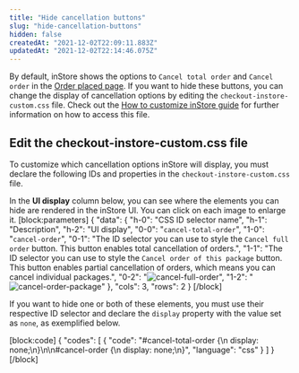 ```yaml
---
title: "Hide cancellation buttons"
slug: "hide-cancellation-buttons"
hidden: false
createdAt: "2021-12-02T22:09:11.883Z"
updatedAt: "2021-12-02T22:14:46.075Z"
---
```


By default, inStore shows the options to `Cancel total order` and `Cancel order` in the [Order placed page](https://help.vtex.com/en/tracks/instore-using-the-app--4BYzQIwyOHvnmnCYQgLzdr/TrTtmCGVLTaCSmowGFYDI). If you want to hide these buttons, you can change the display of cancellation options by editing the `checkout-instore-custom.css` file. Check out the [How to customize inStore guide](https://developers.vtex.com/vtex-rest-api/docs/how-to-customize-instore#css-customizations) for further information on how to access this file.

## Edit the checkout-instore-custom.css file

To customize which cancellation options inStore will display, you must declare the following IDs and properties in the `checkout-instore-custom.css` file.

In the **UI display** column below, you can see where the elements you can hide are rendered in the inStore UI. You can click on each image to enlarge it.
[block:parameters]
{
"data": {
"h-0": "CSS ID selector name",
"h-1": "Description",
"h-2": "UI display",
"0-0": "`cancel-total-order`",
"1-0": "`cancel-order`",
"0-1": "The ID selector you can use to style the `Cancel full order` button. This button enables total cancellation of orders.",
"1-1": "The ID selector you can use to style the `Cancel order of this package` button. This button enables partial cancellation of orders, which means you can cancel individual packages.",
"0-2": "![cancel-full-order](https://cdn.jsdelivr.net/gh/vtexdocs/dev-portal-content@main/docs/guides/VTEX%20inStore/how-to-customize-instore/hide-cancellation-buttons-0_26.png)",
"1-2": "![cancel-order-package](https://cdn.jsdelivr.net/gh/vtexdocs/dev-portal-content@main/docs/guides/VTEX%20inStore/how-to-customize-instore/hide-cancellation-buttons-1_27.png)"
},
"cols": 3,
"rows": 2
}
[/block]

If you want to hide one or both of these elements, you must use their respective ID selector and declare the `display` property with the value set as `none`, as exemplified below.

[block:code]
{
  "codes": [
    {
      "code": "#cancel-total-order {\n    display: none;\n}\n\n#cancel-order {\n    display: none;\n}",
      "language": "css"
    }
  ]
}
[/block]
